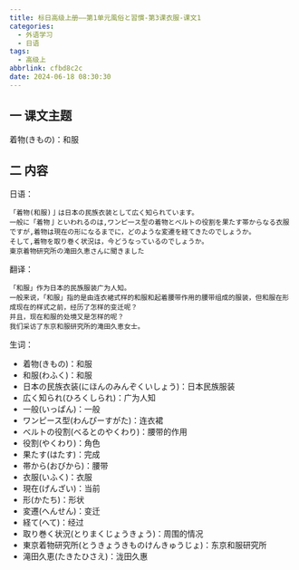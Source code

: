 ```yaml
---
title: 标日高级上册——第1单元風俗と習慣-第3课衣服-课文1
categories:
  - 外语学习
  - 日语
tags:
  - 高级上
abbrlink: cfbd8c2c
date: 2024-06-18 08:30:30
---
```

## 一 课文主题

着物(きもの)：和服

<!--more-->

## 二 内容

日语：

```
「着物(和服)亅は日本の民族衣装として広く知られています。
一般に「着物亅といわれるのは,ワンピ一ス型の着物とベルトの役割を果たす帯からなる衣服ですが,着物は現在の形になるまでに，どのような変遷を経てきたのでしょうか。
そして,着物を取り巻く状況は，今どうなっているのでしょうか。
東京着物研究所の滝田久恵さんに聞きました
```

翻译：

```
「和服」作为日本的民族服装广为人知。
一般来说，「和服」指的是由连衣裙式样的和服和起着腰带作用的腰带组成的服装，但和服在形成现在的样式之前，经历了怎样的变迁呢？
并且，现在和服的处境又是怎样的呢？
我们采访了东京和服研究所的滝田久恵女士。
```

生词：

*  着物(きもの)：和服
* 和服(わふく)：和服
* 日本の民族衣装(にほんのみんぞくいしょう)：日本民族服装
* 広く知られ(ひろくしられ)：广为人知
* 一般(いっぱん)：一般
* ワンピース型(わんぴーすがた)：连衣裙
* べルトの役割(べるとのやくわり)：腰带的作用
* 役割(やくわり)：角色
* 果たす(はたす)：完成
* 帯から(おびから)：腰带
* 衣服(いふく)：衣服
* 現在(げんざい)：当前
* 形(かたち)：形状
* 変遷(へんせん)：变迁
* 経て(へて)：经过
* 取り巻く状況(とりまくじょうきょう)：周围的情况
* 東京着物研究所(とうきょうきものけんきゅうじょ)：东京和服研究所
* 滝田久恵(たきたひさえ)：泷田久惠



